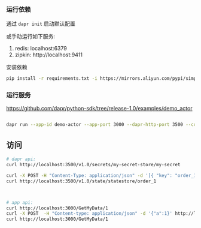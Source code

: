 

### 运行依赖
通过 `dapr init` 启动默认配置 

或手动运行如下服务: 

1. redis: localhost:6379 
2. zipkin: http://localhost:9411 


安装依赖
```bash
pip install -r requirements.txt -i https://mirrors.aliyun.com/pypi/simple/
```

### 运行服务
https://github.com/dapr/python-sdk/tree/release-1.0/examples/demo_actor

```bash

dapr run --app-id demo-actor --app-port 3000 --dapr-http-port 3500 --components-path ./dapr/components --config  ./dapr/config.yaml -- python app.py

```

## 访问
```bash
# dapr api:
curl http://localhost:3500/v1.0/secrets/my-secret-store/my-secret

curl -X POST -H "Content-Type: application/json" -d '[{ "key": "order_1", "value": "250"}]' http://localhost:3500/v1.0/state/statestore
curl http://localhost:3500/v1.0/state/statestore/order_1



# app api:
curl http://localhost:3000/GetMyData/1
curl -X POST  -H "Content-type: application/json" -d '{"a":1}' http://localhost:3000/GetMyData/1
curl http://localhost:3000/GetMyData/1

```